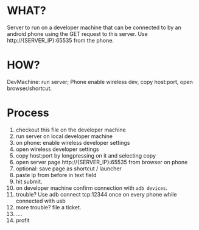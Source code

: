 # WHAT?
Server to run on a developer machine that can be connected to by an android phone using the GET request to this server. Use http://{SERVER_IP}:65535 from the phone.

# HOW?

DevMachine: run server; Phone enable wireless dev, copy host:port, open browser/shortcut.

# Process

1. checkout this file on the developer machine
3. run server on local developer machine
8. on phone: enable wireless developer settings
9. open wireless developer settings
10. copy host:port by longpressing on it and selecting copy
11. open server page http://{SERVER_IP}:65535 from browser on phone
12. optional: save page as shortcut / launcher
12. paste ip from before in text field
12. hit submit.
12. on developer machine confirm connection with `adb devices`.
13. trouble? Use adb connect tcp:12344 once on every phone while connected with usb
14. more trouble? file a ticket.
15. ....
16. profit


